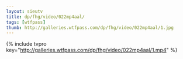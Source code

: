 ```yaml
--- 
layout: sieutv
title: dp/fhg/video/022mp4aal/
tags: [wtfpass]
thumb: http://galleries.wtfpass.com/dp/fhg/video/022mp4aal/1.jpg
---
```

{% include tvpro key="http://galleries.wtfpass.com/dp/fhg/video/022mp4aal/1.mp4" %} 
